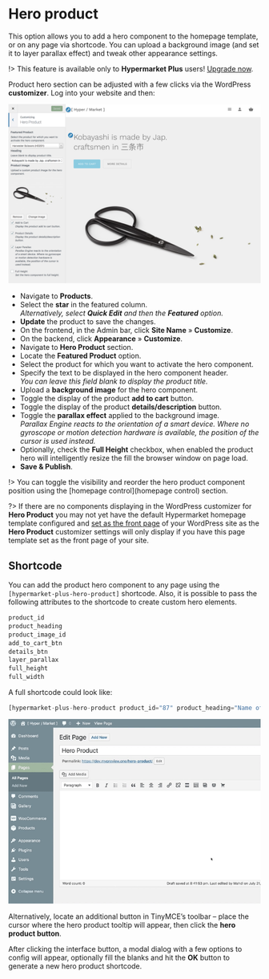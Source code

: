 # Hero product

This option allows you to add a hero component to the homepage template, or on any page via shortcode. You can upload a background image (and set it to layer parallax effect) and tweak other appearance settings.

!> This feature is available only to **Hypermarket Plus** users! [Upgrade now](https://www.mypreview.one).

Product hero section can be adjusted with a few clicks via the WordPress **customizer**. Log into your website and then:

![Product hero](img/product-hero.png)

* Navigate to **Products**.
* Select the **star** in the featured column.<br/>
*Alternatively, select **Quick Edit** and then the **Featured** option.*
* **Update** the product to save the changes.
* On the frontend, in the Admin bar, click **Site Name** » **Customize**.
* On the backend, click **Appearance** » **Customize**.
* Navigate to **Hero Product** section.
* Locate the **Featured Product** option.
* Select the product for which you want to activate the hero component.
* Specify the text to be displayed in the hero component header.<br/>
*You can leave this field blank to display the product title.*
* Upload a **background image** for the hero component.
* Toggle the display of the product **add to cart** button.
* Toggle the display of the product **details/description** button.
* Toggle the **parallax effect** applied to the background image.<br/>
*Parallax Engine reacts to the orientation of a smart device. Where no gyroscope or motion detection hardware is available, the position of the cursor is used instead.*
* Optionally, check the **Full Height** checkbox, when enabled the product hero will intelligently resize the fill the browser window on page load.
* **Save & Publish**.

!> You can toggle the visibility and reorder the hero product component position using the [homepage control](homepage control) section.

?> If there are no components displaying in the WordPress customizer for **Hero Product** you may not yet have the default Hypermarket homepage template configured and [set as the front page](setup-homepage-template) of your WordPress site as the **Hero Product** customizer settings will only display if you have this page template set as the front page of your site. 

## Shortcode

You can add the product hero component to any page using the ```[hypermarket-plus-hero-product]``` shortcode. Also, it is possible to pass the following attributes to the shortcode to create custom hero elements.

```php
product_id
product_heading
product_image_id
add_to_cart_btn
details_btn
layer_parallax
full_height
full_width
```

A full shortcode could look like:

```php
[hypermarket-plus-hero-product product_id="87" product_heading="Name of the product goes here" product_image_id="2507" add_to_cart_btn="true" details_btn="true" layer_parallax="true" full_height="false" full_width="true"]
```
![Generate a product hero shortcode](img/generate-product-hero-shortcode.gif)

Alternatively, locate an additional button in TinyMCE’s toolbar – place the cursor where the hero product tooltip will appear, then click the **hero product button**.

After clicking the interface button, a modal dialog with a few options to config will appear, optionally fill the blanks and hit the **OK** button to generate a new hero product shortcode.
